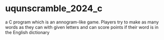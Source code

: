 # uqunscramble_2024_c
a C program which is an annogram-like game. Players try to make as many words as they can with given letters and can score points if their word is in the English dictionary
